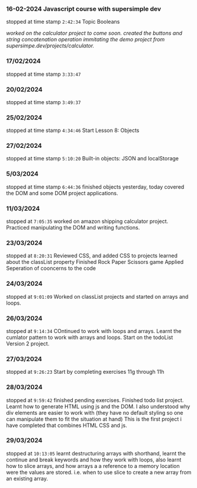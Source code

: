 ### 16-02-2024 Javascript course with supersimple dev
stopped at time stamp `2:42:34` Topic Booleans

*worked on the calculator project to come soon. created the buttons and string concatenation operation immitating the demo project from supersimpe.dev/projects/calculator.*

### 17/02/2024
stopped at time stamp `3:33:47`

### 20/02/2024
stopped at time stamp `3:49:37`

### 25/02/2024
stopped at time stamp `4:34:46` 
Start Lesson 8: Objects

### 27/02/2024
stopped at time stamp `5:10:20`
Built-in objects: JSON and localStorage

### 5/03/2024
stopped at time stamp `6:44:36`
finished objects yesterday, today covered the DOM and some DOM project applications.

### 11/03/2024
stopped at `7:05:35`
worked on amazon shipping calculator project. Practiced manipulating the DOM and writing functions.

### 23/03/2024
stopped at `8:20:31`
Reviewed CSS, and added CSS to projects
learned about the classList property
Finished Rock Paper Scissors game
Applied Seperation of cooncerns to the code

### 24/03/2024
stopped at `9:01:09`
Worked on classList projects and started on arrays and loops.

### 26/03/2024
stopped at `9:14:34`
COntinued to work with loops and arrays. Learnt the cumlator pattern to work with arrays and loops. Start on the todoList Version 2 project.

### 27/03/2024
stopped at `9:26:23`
Start by completing exercises 11g through 11h

### 28/03/2024
stopped at `9:59:42`
finished pending exercises.
Finished todo list project.
Learnt how to generate HTML using js and the DOM. 
I also understood why div elements are easier to work with (they have no default styling so one can manipulate them to fit the situation at hand)
This is the first project i have completed that combines HTML CSS and js.

### 29/03/2024
stopped at `10:13:05`
learnt destructuring arrays with shorthand, learnt the continue and break keywords and how they work with loops, also learnt how to slice arrays, and how arrays a a reference to a memory location were the values are stored. i.e. when to use slice to create a new array from an existing array.